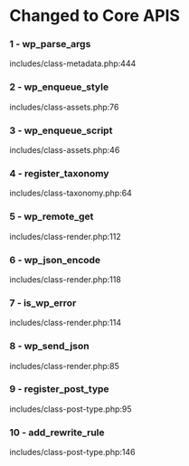 # Changed to Core APIS
### 1 - wp_parse_args
includes/class-metadata.php:444

### 2 - wp_enqueue_style
includes/class-assets.php:76

### 3 - wp_enqueue_script
includes/class-assets.php:46

### 4 - register_taxonomy
includes/class-taxonomy.php:64

### 5 - wp_remote_get
includes/class-render.php:112

### 6 - wp_json_encode
includes/class-render.php:118

### 7 - is_wp_error
includes/class-render.php:114

### 8 - wp_send_json
includes/class-render.php:85

### 9 - register_post_type
includes/class-post-type.php:95

### 10 - add_rewrite_rule
includes/class-post-type.php:146

